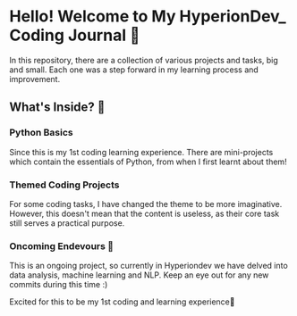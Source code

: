 # Hello! Welcome to My HyperionDev_ Coding Journal 🎇

In this repository, there are a collection of various projects and tasks, big and small. Each one was a step forward in my learning process and improvement.

## What's Inside? 🧐

### Python Basics
Since this is my 1st coding learning experience. There are mini-projects which contain the essentials of Python, from when I first learnt about them! 

### Themed Coding Projects
For some coding tasks, I have changed the theme to be more imaginative. However, this doesn't mean that the content is useless, as their core task still serves a practical purpose. 

### Oncoming Endevours 🚧
This is an ongoing project, so currently in Hyperiondev we have delved into data analysis, machine learning and NLP. Keep an eye out for any new commits during this time :) 

Excited for this to be my 1st coding and learning experience🌟
